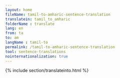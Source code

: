 ```yaml
---
layout: home
fileName: tamil-to-amharic-sentence-translation
translatein: tamil_to_amharic
folderName : translate
lang: en
from: ta
to: am
langName : tamil-to
permalink: /tamil-to-amharic-sentence-translation
tool: sentence-translations
nointernationalization: true
---
```

{% include section/translateinto.html %}
